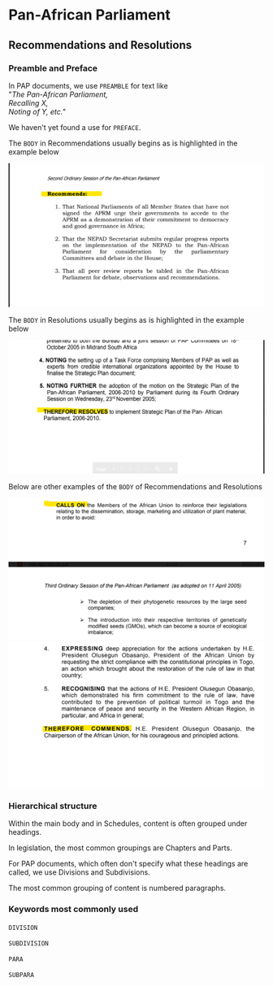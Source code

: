 # Pan-African Parliament

## Recommendations and Resolutions

### Preamble and Preface&#x20;

In PAP documents, we use `PREAMBLE` for text like \
"_The Pan-African Parliament,_\
_Recalling X,_\
_Noting of Y, etc."_

We haven't yet found a use for `PREFACE`.

The `BODY` in Recommendations usually begins as is highlighted in the example below&#x20;

![](../.gitbook/assets/rec1.png)

The `BODY` in Resolutions usually begins as is highlighted in the example below&#x20;

![](../.gitbook/assets/res1.png)

Below are other examples of the `BODY` of Recommendations and Resolutions&#x20;

![](../.gitbook/assets/rec2.png) ![](../.gitbook/assets/res2.png)

### Hierarchical structure

Within the main body and in Schedules, content is often grouped under headings.

In legislation, the most common groupings are Chapters and Parts.&#x20;

For PAP documents, which often don't specify what these headings are called, we use Divisions and Subdivisions.

The most common grouping of content is numbered paragraphs.

### Keywords most commonly used&#x20;

`DIVISION`

`SUBDIVISION`

`PARA`

`SUBPARA`
